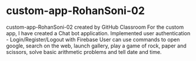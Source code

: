 # custom-app-RohanSoni-02
custom-app-RohanSoni-02 created by GitHub Classroom
For the custom app, I have created a Chat bot application.
Implemented user authentication - Login/Register/Logout with Firebase
User can use commands to open google, search on the web, launch gallery, play a game of rock, paper and scissors, solve basic arithmetic problems and tell date and time.
